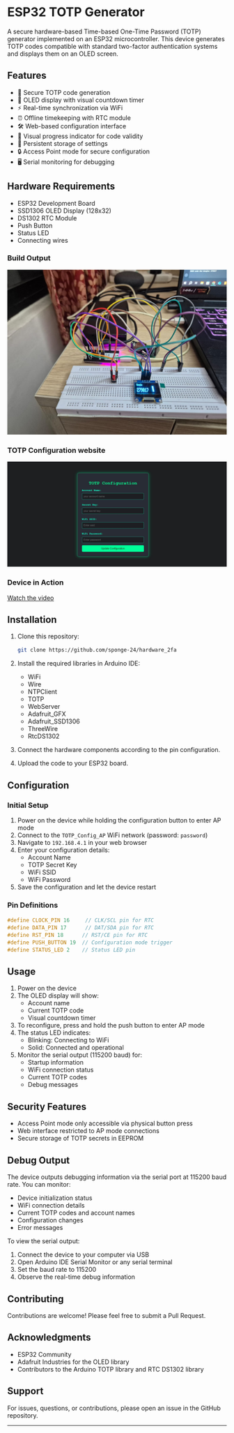 # ESP32 TOTP Generator

A secure hardware-based Time-based One-Time Password (TOTP) generator implemented on an ESP32 microcontroller. This device generates TOTP codes compatible with standard two-factor authentication systems and displays them on an OLED screen.

## Features

- 🔐 Secure TOTP code generation
- 📱 OLED display with visual countdown timer
- ⚡ Real-time synchronization via WiFi
- ⏰ Offline timekeeping with RTC module
- 🛠️ Web-based configuration interface
- 🔄 Visual progress indicator for code validity
- 💾 Persistent storage of settings
- 🔒 Access Point mode for secure configuration
- 🖥️ Serial monitoring for debugging

## Hardware Requirements

- ESP32 Development Board
- SSD1306 OLED Display (128x32)
- DS1302 RTC Module
- Push Button
- Status LED
- Connecting wires

### Build Output

![Output](./output.jpg)

### TOTP Configuration website

![totp_configuration_website](./totp_configuration_website.jpg)

### Device in Action

[Watch the video](https://www.youtube.com/watch?v=t_AUBZh5xeY)

## Installation

1. Clone this repository:
   ```bash
   git clone https://github.com/sponge-24/hardware_2fa
   ```

2. Install the required libraries in Arduino IDE:
   - WiFi
   - Wire
   - NTPClient
   - TOTP
   - WebServer
   - Adafruit_GFX
   - Adafruit_SSD1306
   - ThreeWire
   - RtcDS1302

3. Connect the hardware components according to the pin configuration.

4. Upload the code to your ESP32 board.

## Configuration

### Initial Setup

1. Power on the device while holding the configuration button to enter AP mode
2. Connect to the `TOTP_Config_AP` WiFi network (password: `password`)
3. Navigate to `192.168.4.1` in your web browser
4. Enter your configuration details:
   - Account Name
   - TOTP Secret Key
   - WiFi SSID
   - WiFi Password
5. Save the configuration and let the device restart

### Pin Definitions

```cpp
#define CLOCK_PIN 16     // CLK/SCL pin for RTC
#define DATA_PIN 17      // DAT/SDA pin for RTC
#define RST_PIN 18      // RST/CE pin for RTC
#define PUSH_BUTTON 19  // Configuration mode trigger
#define STATUS_LED 2    // Status LED pin
```

## Usage

1. Power on the device
2. The OLED display will show:
   - Account name
   - Current TOTP code
   - Visual countdown timer
3. To reconfigure, press and hold the push button to enter AP mode
4. The status LED indicates:
   - Blinking: Connecting to WiFi
   - Solid: Connected and operational
5. Monitor the serial output (115200 baud) for:
   - Startup information
   - WiFi connection status
   - Current TOTP codes
   - Debug messages

## Security Features

- Access Point mode only accessible via physical button press
- Web interface restricted to AP mode connections
- Secure storage of TOTP secrets in EEPROM

## Debug Output

The device outputs debugging information via the serial port at 115200 baud rate. You can monitor:
- Device initialization status
- WiFi connection details
- Current TOTP codes and account names
- Configuration changes
- Error messages

To view the serial output:
1. Connect the device to your computer via USB
2. Open Arduino IDE Serial Monitor or any serial terminal
3. Set the baud rate to 115200
4. Observe the real-time debug information

## Contributing

Contributions are welcome! Please feel free to submit a Pull Request.

## Acknowledgments

- ESP32 Community
- Adafruit Industries for the OLED library
- Contributors to the Arduino TOTP library and RTC DS1302 library

## Support

For issues, questions, or contributions, please open an issue in the GitHub repository.

---